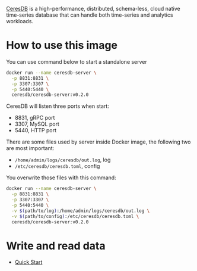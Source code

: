 [CeresDB](https://github.com/CeresDB/ceresdb) is a high-performance, distributed, schema-less, cloud native time-series database that can handle both time-series and analytics workloads.

# How to use this image

You can use command below to start a standalone server
```bash
docker run --name ceresdb-server \
  -p 8831:8831 \
  -p 3307:3307 \
  -p 5440:5440 \
  ceresdb/ceresdb-server:v0.2.0
```

CeresDB will listen three ports when start:
- 8831, gRPC port
- 3307, MySQL port
- 5440, HTTP port

There are some files used by server inside Docker image, the following two are most important:
- `/home/admin/logs/ceresdb/out.log`, log
- `/etc/ceresdb/ceresdb.toml`, config

You overwrite those files with this command:

```bash
docker run --name ceresdb-server \
  -p 8831:8831 \
  -p 3307:3307 \
  -p 5440:5440 \
  -v $(path/to/log):/home/admin/logs/ceresdb/out.log \
  -v $(path/to/config):/etc/ceresdb/ceresdb.toml \
  ceresdb/ceresdb-server:v0.2.0
```

# Write and read data
- [Quick Start](https://github.com/CeresDB/ceresdb/blob/main/docs/user-guide/src/quick_start.md)
